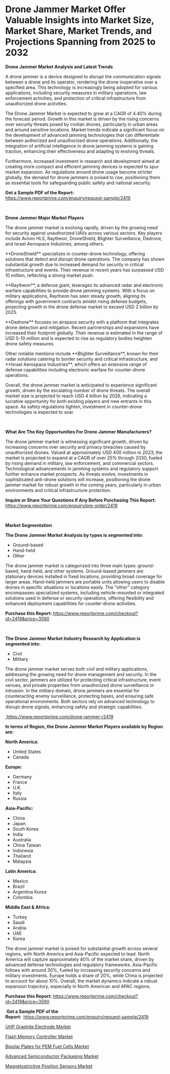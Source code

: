 <p><h1>Drone Jammer Market Offer Valuable Insights into Market Size, Market Share, Market Trends, and Projections Spanning from 2025 to 2032</h1></p><p><strong>Drone Jammer Market Analysis and Latest Trends</strong></p>
<p><p>A drone jammer is a device designed to disrupt the communication signals between a drone and its operator, rendering the drone inoperative over a specified area. This technology is increasingly being adopted for various applications, including security measures in military operations, law enforcement activities, and protection of critical infrastructure from unauthorized drone activities.</p><p>The Drone Jammer Market is expected to grow at a CAGR of 4.40% during the forecast period. Growth in this market is driven by the rising concerns over security threats posed by civilian drones, particularly in urban areas and around sensitive locations. Market trends indicate a significant focus on the development of advanced jamming technologies that can differentiate between authorized and unauthorized drone operations. Additionally, the integration of artificial intelligence in drone jamming systems is gaining traction, enhancing their effectiveness and adapting to evolving threats.</p><p>Furthermore, increased investment in research and development aimed at creating more compact and efficient jamming devices is expected to spur market expansion. As regulations around drone usage become stricter globally, the demand for drone jammers is poised to rise, positioning them as essential tools for safeguarding public safety and national security.</p></p>
<p><strong>Get a Sample PDF of the Report:&nbsp;</strong> <a href="https://www.reportprime.com/enquiry/request-sample/2419?utm_campaign=1879&utm_medium=2&utm_source=Github&utm_content=ia&utm_term=18032025&utm_id=drone-jammer">https://www.reportprime.com/enquiry/request-sample/2419</a></p>
<p>&nbsp;</p>
<p><strong>Drone Jammer Major Market Players</strong></p>
<p><p>The drone jammer market is evolving rapidly, driven by the growing need for security against unauthorized UAVs across various sectors. Key players include Avnon HLS, Raytheon, DroneShield, Blighter Surveillance, Dedrone, and Israel Aerospace Industries, among others.</p><p>**DroneShield** specializes in counter-drone technology, offering solutions that detect and disrupt drone operations. The company has shown substantial growth due to increased demand for security in critical infrastructure and events. Their revenue in recent years has surpassed USD 10 million, reflecting a strong market push.</p><p>**Raytheon**, a defense giant, leverages its advanced radar and electronic warfare capabilities to provide drone jamming systems. With a focus on military applications, Raytheon has seen steady growth, aligning its offerings with government contracts amidst rising defense budgets, projecting growth in the drone defense market to exceed USD 2 billion by 2025.</p><p>**Dedrone** focuses on airspace security with a platform that integrates drone detection and mitigation. Recent partnerships and expansions have increased their footprint globally. Their revenue is estimated in the range of USD 5-10 million and is expected to rise as regulatory bodies heighten drone safety measures.</p><p>Other notable mentions include **Blighter Surveillance**, known for their radar solutions catering to border security and critical infrastructure, and **Israel Aerospace Industries**, which offers an extensive range of defense capabilities including electronic warfare for counter-drone operations.</p><p>Overall, the drone jammer market is anticipated to experience significant growth, driven by the escalating number of drone threats. The overall market size is projected to reach USD 4 billion by 2026, indicating a lucrative opportunity for both existing players and new entrants in this space. As safety regulations tighten, investment in counter-drone technologies is expected to soar.</p></p>
<p>&nbsp;</p>
<p><strong>What Are The Key Opportunities For Drone Jammer Manufacturers?</strong></p>
<p><p>The drone jammer market is witnessing significant growth, driven by increasing concerns over security and privacy breaches caused by unauthorized drones. Valued at approximately USD 400 million in 2023, the market is projected to expand at a CAGR of over 25% through 2030, fueled by rising demand in military, law enforcement, and commercial sectors. Technological advancements in jamming systems and regulatory support further enhance market prospects. As threats evolve, investments in sophisticated anti-drone solutions will increase, positioning the drone jammer market for robust growth in the coming years, particularly in urban environments and critical infrastructure protection.</p></p>
<p><strong>Inquire or Share Your Questions If Any Before Purchasing This Report:</strong> <a href="https://www.reportprime.com/enquiry/pre-order/2419?utm_campaign=1879&utm_medium=2&utm_source=Github&utm_content=ia&utm_term=18032025&utm_id=drone-jammer">https://www.reportprime.com/enquiry/pre-order/2419</a></p>
<p>&nbsp;</p>
<p><strong>Market Segmentation</strong></p>
<p><strong>The Drone Jammer Market Analysis by types is segmented into:</strong></p>
<p><ul><li>Ground-based</li><li>Hand-held</li><li>Other</li></ul></p>
<p><p>The drone jammer market is categorized into three main types: ground-based, hand-held, and other systems. Ground-based jammers are stationary devices installed in fixed locations, providing broad coverage for larger areas. Hand-held jammers are portable units allowing users to disable drones in specific situations or locations easily. The "other" category encompasses specialized systems, including vehicle-mounted or integrated solutions used in defense or security operations, offering flexibility and enhanced deployment capabilities for counter-drone activities.</p></p>
<p><strong>Purchase this Report:&nbsp;</strong><a href="https://www.reportprime.com/checkout?id=2419&price=3590&utm_campaign=1879&utm_medium=2&utm_source=Github&utm_content=ia&utm_term=18032025&utm_id=drone-jammer">https://www.reportprime.com/checkout?id=2419&price=3590</a></p>
<p>&nbsp;</p>
<p><strong>The Drone Jammer Market Industry Research by Application is segmented into:</strong></p>
<p><ul><li>Civil</li><li>Military</li></ul></p>
<p><p>The drone jammer market serves both civil and military applications, addressing the growing need for drone management and security. In the civil sector, jammers are utilized for protecting critical infrastructure, event venues, and private properties from unauthorized drone surveillance or intrusion. In the military domain, drone jammers are essential for counteracting enemy surveillance, protecting bases, and ensuring safe operational environments. Both sectors rely on advanced technology to disrupt drone signals, enhancing safety and strategic capabilities.</p></p>
<p><a href="https://www.reportprime.com/drone-jammer-r2419?utm_campaign=1879&utm_medium=2&utm_source=Github&utm_content=ia&utm_term=18032025&utm_id=drone-jammer">&nbsp;https://www.reportprime.com/drone-jammer-r2419</a></p>
<p><strong>In terms of Region, the Drone Jammer Market Players available by Region are:</strong></p>
<p>
    <p> <strong> North America: </strong>
        <ul>
            <li>United States</li>
            <li>Canada</li>
        </ul>
        </p> 
    <p> <strong> Europe: </strong>
        <ul>
            <li>Germany</li>
            <li>France</li>
            <li>U.K.</li>
            <li>Italy</li>
            <li>Russia</li>
        </ul>
        </p> 
    <p> <strong> Asia-Pacific: </strong>
        <ul>
            <li>China</li>
            <li>Japan</li>
            <li>South Korea</li>
            <li>India</li>
            <li>Australia</li>
            <li>China Taiwan</li>
            <li>Indonesia</li>
            <li>Thailand</li>
            <li>Malaysia</li>
        </ul>
        </p> 
    <p> <strong> Latin America: </strong>
        <ul>
            <li>Mexico</li>
            <li>Brazil</li>
            <li>Argentina Korea</li>
            <li>Colombia</li>
        </ul>
        </p> 
    <p> <strong> Middle East & Africa: </strong>
        <ul>
            <li>Turkey</li>
            <li>Saudi</li>
            <li>Arabia</li>
            <li>UAE</li>
            <li>Korea</li>
        </ul>
    </p>
    </p>
<p><p>The drone jammer market is poised for substantial growth across several regions, with North America and Asia-Pacific expected to lead. North America will capture approximately 40% of the market share, driven by advanced defense technologies and regulatory frameworks. Asia-Pacific follows with around 30%, fueled by increasing security concerns and military investments. Europe holds a share of 20%, while China is projected to account for about 10%. Overall, the market dynamics indicate a robust expansion trajectory, especially in North American and APAC regions.</p></p>
<p><strong>Purchase this Report: </strong><a href="https://www.reportprime.com/checkout?id=2419&price=3590&utm_campaign=1879&utm_medium=2&utm_source=Github&utm_content=ia&utm_term=18032025&utm_id=drone-jammer">https://www.reportprime.com/checkout?id=2419&price=3590</a></p>
<p>&nbsp;<strong>Get a Sample PDF of the Report:&nbsp;&nbsp;</strong><a href="https://www.reportprime.com/enquiry/request-sample/2419?utm_campaign=1879&utm_medium=2&utm_source=Github&utm_content=ia&utm_term=18032025&utm_id=drone-jammer">https://www.reportprime.com/enquiry/request-sample/2419</a></p>
<p><strong></strong></p>
<p><p><a href="https://github.com/salodipura00/Market-Research-Report-List-1/blob/main/uhp-graphite-electrode-market.md?utm_campaign=1879&utm_medium=2&utm_source=Github&utm_content=ia&utm_term=18032025&utm_id=drone-jammer">UHP Graphite Electrode Market</a></p><p><a href="https://github.com/zupankocka/Market-Research-Report-List-1/blob/main/flash-memory-controller-market.md?utm_campaign=1879&utm_medium=2&utm_source=Github&utm_content=ia&utm_term=18032025&utm_id=drone-jammer">Flash Memory Controller Market</a></p><p><a href="https://github.com/viipposahko25/Market-Research-Report-List-1/blob/main/bipolar-plates-for-pem-fuel-cells-market.md?utm_campaign=1879&utm_medium=2&utm_source=Github&utm_content=ia&utm_term=18032025&utm_id=drone-jammer">Bipolar Plates for PEM Fuel Cells Market</a></p><p><a href="https://github.com/donnettaletizia/Market-Research-Report-List-1/blob/main/advanced-semiconductor-packaging-market.md?utm_campaign=1879&utm_medium=2&utm_source=Github&utm_content=ia&utm_term=18032025&utm_id=drone-jammer">Advanced Semiconductor Packaging Market</a></p><p><a href="https://github.com/alberthagorsuch/Market-Research-Report-List-1/blob/main/magnetostrictive-position-sensors-market.md?utm_campaign=1879&utm_medium=2&utm_source=Github&utm_content=ia&utm_term=18032025&utm_id=drone-jammer">Magnetostrictive Position Sensors Market</a></p></p>